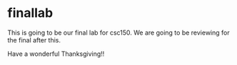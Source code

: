 # finallab

This is going to be our final lab for csc150. We are going to be reviewing for the final after this.

Have a wonderful Thanksgiving!!

